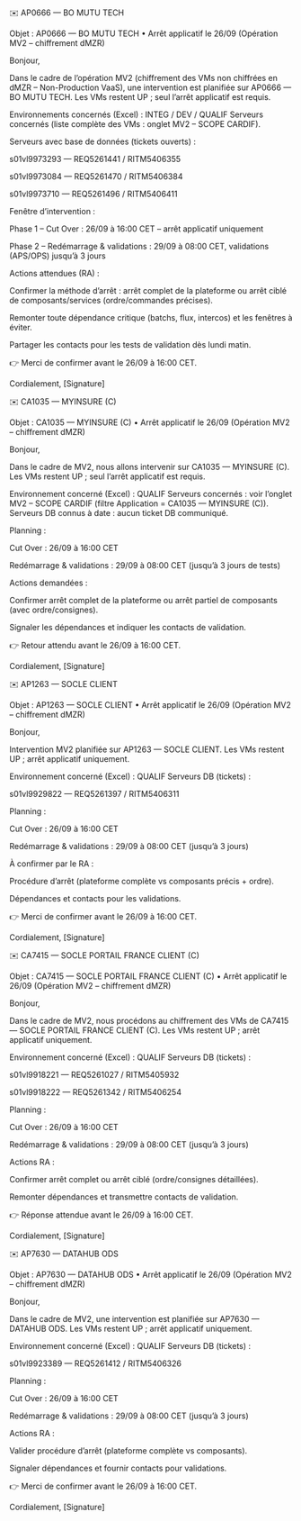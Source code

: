 ✉️ AP0666 — BO MUTU TECH

Objet : AP0666 — BO MUTU TECH • Arrêt applicatif le 26/09 (Opération MV2 – chiffrement dMZR)

Bonjour,

Dans le cadre de l’opération MV2 (chiffrement des VMs non chiffrées en dMZR – Non-Production VaaS), une intervention est planifiée sur AP0666 — BO MUTU TECH.
Les VMs restent UP ; seul l’arrêt applicatif est requis.

Environnements concernés (Excel) : INTEG / DEV / QUALIF
Serveurs concernés (liste complète des VMs : onglet MV2 – SCOPE CARDIF).

Serveurs avec base de données (tickets ouverts) :

s01vl9973293 — REQ5261441 / RITM5406355

s01vl9973084 — REQ5261470 / RITM5406384

s01vl9973710 — REQ5261496 / RITM5406411

Fenêtre d’intervention :

Phase 1 – Cut Over : 26/09 à 16:00 CET – arrêt applicatif uniquement

Phase 2 – Redémarrage & validations : 29/09 à 08:00 CET, validations (APS/OPS) jusqu’à 3 jours

Actions attendues (RA) :

Confirmer la méthode d’arrêt : arrêt complet de la plateforme ou arrêt ciblé de composants/services (ordre/commandes précises).

Remonter toute dépendance critique (batchs, flux, intercos) et les fenêtres à éviter.

Partager les contacts pour les tests de validation dès lundi matin.

👉 Merci de confirmer avant le 26/09 à 16:00 CET.

Cordialement,
[Signature]

✉️ CA1035 — MYINSURE (C)

Objet : CA1035 — MYINSURE (C) • Arrêt applicatif le 26/09 (Opération MV2 – chiffrement dMZR)

Bonjour,

Dans le cadre de MV2, nous allons intervenir sur CA1035 — MYINSURE (C).
Les VMs restent UP ; seul l’arrêt applicatif est requis.

Environnement concerné (Excel) : QUALIF
Serveurs concernés : voir l’onglet MV2 – SCOPE CARDIF (filtre Application = CA1035 — MYINSURE (C)).
Serveurs DB connus à date : aucun ticket DB communiqué.

Planning :

Cut Over : 26/09 à 16:00 CET

Redémarrage & validations : 29/09 à 08:00 CET (jusqu’à 3 jours de tests)

Actions demandées :

Confirmer arrêt complet de la plateforme ou arrêt partiel de composants (avec ordre/consignes).

Signaler les dépendances et indiquer les contacts de validation.

👉 Retour attendu avant le 26/09 à 16:00 CET.

Cordialement,
[Signature]

✉️ AP1263 — SOCLE CLIENT

Objet : AP1263 — SOCLE CLIENT • Arrêt applicatif le 26/09 (Opération MV2 – chiffrement dMZR)

Bonjour,

Intervention MV2 planifiée sur AP1263 — SOCLE CLIENT.
Les VMs restent UP ; arrêt applicatif uniquement.

Environnement concerné (Excel) : QUALIF
Serveurs DB (tickets) :

s01vl9929822 — REQ5261397 / RITM5406311

Planning :

Cut Over : 26/09 à 16:00 CET

Redémarrage & validations : 29/09 à 08:00 CET (jusqu’à 3 jours)

À confirmer par le RA :

Procédure d’arrêt (plateforme complète vs composants précis + ordre).

Dépendances et contacts pour les validations.

👉 Merci de confirmer avant le 26/09 à 16:00 CET.

Cordialement,
[Signature]

✉️ CA7415 — SOCLE PORTAIL FRANCE CLIENT (C)

Objet : CA7415 — SOCLE PORTAIL FRANCE CLIENT (C) • Arrêt applicatif le 26/09 (Opération MV2 – chiffrement dMZR)

Bonjour,

Dans le cadre de MV2, nous procédons au chiffrement des VMs de CA7415 — SOCLE PORTAIL FRANCE CLIENT (C).
Les VMs restent UP ; arrêt applicatif uniquement.

Environnement concerné (Excel) : QUALIF
Serveurs DB (tickets) :

s01vl9918221 — REQ5261027 / RITM5405932

s01vl9918222 — REQ5261342 / RITM5406254

Planning :

Cut Over : 26/09 à 16:00 CET

Redémarrage & validations : 29/09 à 08:00 CET (jusqu’à 3 jours)

Actions RA :

Confirmer arrêt complet ou arrêt ciblé (ordre/consignes détaillées).

Remonter dépendances et transmettre contacts de validation.

👉 Réponse attendue avant le 26/09 à 16:00 CET.

Cordialement,
[Signature]

✉️ AP7630 — DATAHUB ODS

Objet : AP7630 — DATAHUB ODS • Arrêt applicatif le 26/09 (Opération MV2 – chiffrement dMZR)

Bonjour,

Dans le cadre de MV2, une intervention est planifiée sur AP7630 — DATAHUB ODS.
Les VMs restent UP ; arrêt applicatif uniquement.

Environnement concerné (Excel) : QUALIF
Serveurs DB (tickets) :

s01vl9923389 — REQ5261412 / RITM5406326

Planning :

Cut Over : 26/09 à 16:00 CET

Redémarrage & validations : 29/09 à 08:00 CET (jusqu’à 3 jours)

Actions RA :

Valider procédure d’arrêt (plateforme complète vs composants).

Signaler dépendances et fournir contacts pour validations.

👉 Merci de confirmer avant le 26/09 à 16:00 CET.

Cordialement,
[Signature]
